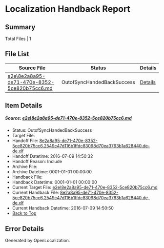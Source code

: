 # <a name='report-top'></a> Localization Handback Report

## Summary
 Total Files | 1

## File List
 Source File | Status | Details 
 ----------- | ------ | ------- 
 [e2e\8e2a8a95-de71-470e-8352-5ce820b75cc6.md](https://github.com/OpenLocalizationTestOrg/oltest/blob/69eba043e2b940738a415ef6e1c3e519801c9804/e2e/8e2a8a95-de71-470e-8352-5ce820b75cc6.md) | OutofSyncHandedBackSuccess | [Details](#de2ccbe7e4bd251cff8655dcf60761a7b40a312a5)

## Item Details
##### <a name='de2ccbe7e4bd251cff8655dcf60761a7b40a312a5'></a> Source: [e2e\8e2a8a95-de71-470e-8352-5ce820b75cc6.md](https://github.com/OpenLocalizationTestOrg/oltest/blob/69eba043e2b940738a415ef6e1c3e519801c9804/e2e/8e2a8a95-de71-470e-8352-5ce820b75cc6.md)
* Status: OutofSyncHandedBackSuccess
* Target File: 
* Handoff File: [8e2a8a95-de71-470e-8352-5ce820b75cc6.2549c47d116b1ffdc83098d70ea3763b1a628440.de-de.xlf](https://github.com/OpenLocalizationTestOrg/olhandoff-e2e/blob/c94ab3670204c0b6d134328b9a05aa5d1123fd03/ol-handoff/OpenLocalizationTestOrg/oltest-dede-fly/ci/ht/8e2a8a95-de71-470e-8352-5ce820b75cc6.2549c47d116b1ffdc83098d70ea3763b1a628440.de-de.xlf)
* Handoff Datetime: 2016-07-09 14:50:32
* Handoff Reason: Include
* Archive File: 
* Archive Datetime: 0001-01-01 00:00:00
* Handback File: 
* Handback Datetime: 0001-01-01 00:00:00
* Current Target File: [e2e\8e2a8a95-de71-470e-8352-5ce820b75cc6.md](https://github.com/OpenLocalizationTestOrg/oltest-dede-fly/blob/a0c23a6b822980c67b4dd90d5638a5160aeac13a/e2e/8e2a8a95-de71-470e-8352-5ce820b75cc6.md)
* Current Handback File: [8e2a8a95-de71-470e-8352-5ce820b75cc6.2549c47d116b1ffdc83098d70ea3763b1a628440.de-de.xlf](https://github.com/OpenLocalizationTestOrg/olhandback-e2e/blob/17e5c01988de0d8eb4b3208fbc1406b8acdc49c7/ol-handback/OpenLocalizationTestOrg/oltest-dede-fly/ci/ht/8e2a8a95-de71-470e-8352-5ce820b75cc6.2549c47d116b1ffdc83098d70ea3763b1a628440.de-de.xlf)
* Current Handback Datetime: 2016-07-09 14:50:50
* [Back to Top](#report-top)


## Error Details

Generated by OpenLocalization.
